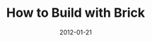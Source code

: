 ---
layout: message
category: message
series: "Big Bad Wolf"
title: "How to Build with Brick"
date: 2012-01-21
audio-description: "Brian Tome talks about how to build our finances with brick."
audio: "http://www.crossroads.net/players/media/hq/bigbadwolf_03.mp3"
audio-title: "How to Build with Brick"
audio-duration: "41&#58;24"
program-description: "How to Build with Brick - Program"
program: "http://www.crossroads.net/players/media/hq/01_21-22_12Program.pdf"
program-title: "How to Build with Brick"
video-description: "Brian Tome talks about how to build our finances with brick."
video-title: "How to Build with Brick"
video: "https://s3.amazonaws.com/crossroadsvideomessages/bigbadwolf_03.mp4"
---